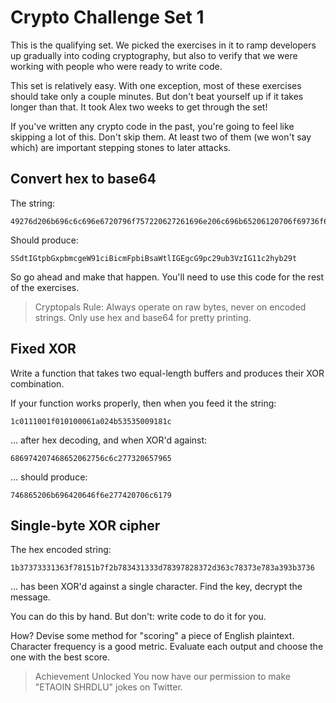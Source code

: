 # Crypto Challenge Set 1
This is the qualifying set. We picked the exercises in it to ramp developers up gradually into coding cryptography, but also to verify that we were working with people who were ready to write code.

This set is relatively easy. With one exception, most of these exercises should take only a couple minutes. But don't beat yourself up if it takes longer than that. It took Alex two weeks to get through the set!

If you've written any crypto code in the past, you're going to feel like skipping a lot of this. Don't skip them. At least two of them (we won't say which) are important stepping stones to later attacks.

## Convert hex to base64

The string:
```
49276d206b696c6c696e6720796f757220627261696e206c696b65206120706f69736f6e6f7573206d757368726f6f6d
```
Should produce:
```
SSdtIGtpbGxpbmcgeW91ciBicmFpbiBsaWtlIGEgcG9pc29ub3VzIG11c2hyb29t
```
So go ahead and make that happen. You'll need to use this code for the rest of the exercises.

>Cryptopals Rule: Always operate on raw bytes, never on encoded strings. Only use hex and base64 for pretty printing.

## Fixed XOR

Write a function that takes two equal-length buffers and produces their XOR combination.

If your function works properly, then when you feed it the string:
```
1c0111001f010100061a024b53535009181c
```
... after hex decoding, and when XOR'd against:
```
686974207468652062756c6c277320657965
```
... should produce:
```
746865206b696420646f6e277420706c6179
```
## Single-byte XOR cipher
The hex encoded string:
```
1b37373331363f78151b7f2b783431333d78397828372d363c78373e783a393b3736
```
... has been XOR'd against a single character. Find the key, decrypt the message.

You can do this by hand. But don't: write code to do it for you.

How? Devise some method for "scoring" a piece of English plaintext. Character frequency is a good metric. Evaluate each output and choose the one with the best score.

>Achievement Unlocked
You now have our permission to make "ETAOIN SHRDLU" jokes on Twitter.
